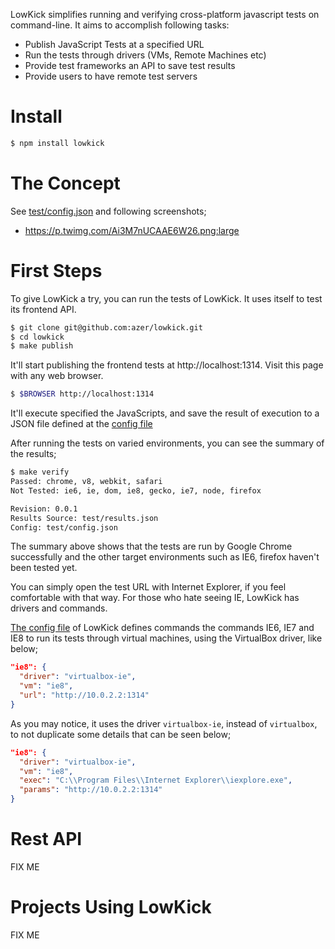 LowKick simplifies running and verifying cross-platform javascript tests on command-line. 
It aims to accomplish following tasks:

  - Publish JavaScript Tests at a specified URL
  - Run the tests through drivers (VMs, Remote Machines etc)
  - Provide test frameworks an API to save test results
  - Provide users to have remote test servers

Install
==========
```bash
$ npm install lowkick
```

The Concept
===========
See [test/config.json](https://github.com/azer/lowkick/blob/master/test/config.json) and following screenshots;

  * https://p.twimg.com/Ai3M7nUCAAE6W26.png:large

First Steps
===========

To give LowKick a try, you can run the tests of LowKick. It uses itself to test its frontend API.

```bash
$ git clone git@github.com:azer/lowkick.git
$ cd lowkick
$ make publish
```

It'll start publishing the frontend tests at http://localhost:1314. Visit this page with any web browser.

```bash
$ $BROWSER http://localhost:1314
```

It'll execute specified the JavaScripts, and save the result of execution to a JSON file defined at
the [config file](https://github.com/azer/lowkick/blob/master/test/config.json)

After running the tests on varied environments, you can see the summary of the results;

```bash
$ make verify
Passed: chrome, v8, webkit, safari
Not Tested: ie6, ie, dom, ie8, gecko, ie7, node, firefox

Revision: 0.0.1
Results Source: test/results.json
Config: test/config.json
```

The summary above shows that the tests are run by Google Chrome successfully
and the other target environments such as IE6, firefox haven't been tested yet.

You can simply open the test URL with Internet Explorer, if you feel
comfortable with that way. For those who hate seeing IE, LowKick has drivers and commands.

[The config file](https://github.com/azer/lowkick/blob/master/test/config.json)
of LowKick defines commands the commands IE6, IE7 and IE8 to run its tests
through virtual machines, using the VirtualBox driver, like below;

```json
"ie8": {
  "driver": "virtualbox-ie",
  "vm": "ie8",
  "url": "http://10.0.2.2:1314"
}
```

As you may notice, it uses the driver `virtualbox-ie`, instead of `virtualbox`, to not duplicate some
details that can be seen below;

```json
"ie8": {
  "driver": "virtualbox-ie",
  "vm": "ie8",
  "exec": "C:\\Program Files\\Internet Explorer\\iexplore.exe",
  "params": "http://10.0.2.2:1314"
}
```

Rest API
========

FIX ME

Projects Using LowKick
======================

FIX ME

